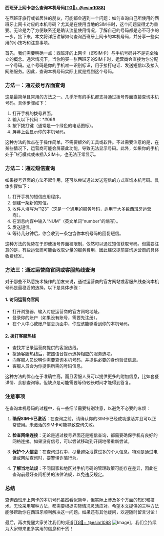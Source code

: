 **西班牙上网卡怎么查询本机号码[[TG💪+ @esim1088](https://t.me/s/esim1088)]**

在西班牙旅行或者居住的朋友，可能都会遇到一个问题：如何查询自己所使用的西班牙上网卡对应的本机号码？尤其是在使用当地的SIM卡时，这个问题显得尤为重要。无论是为了方便联系还是确认流量使用情况，了解自己的号码都是必不可少的一步。接下来，本文将详细讲解如何查询西班牙上网卡的本机号码，并分享一些实用的小技巧和注意事项。

首先，我们需要明确一点：西班牙的上网卡（即SIM卡）与手机号码并不是完全独立的概念。通常情况下，当你购买一张西班牙的SIM卡时，运营商会直接为你分配一个号码。这个号码是你的手机唯一识别标识，用于接打电话、发送短信以及接入网络服务。因此，查询本机号码实际上就是找到这个号码。

### 方法一：通过拨号界面查询

这是最简单且常用的方法之一。几乎所有的手机都支持通过拨号界面直接查询本机号码。具体步骤如下：

1. 打开手机的拨号界面。
2. 输入以下代码：\*#06#
3. 按下拨打键（通常是一个绿色的电话图标）。
4. 屏幕上会显示你的本机号码。

这种方法的优点在于操作简单，不需要额外的工具或软件。不过需要注意的是，在某些情况下，运营商可能会屏蔽此功能，导致无法显示号码。此外，如果你的手机处于飞行模式或未插入SIM卡，也无法正常显示。

### 方法二：通过短信查询

如果拨号界面的方法不起作用，还可以尝试通过发送短信的方式查询本机号码。具体步骤如下：

1. 打开手机的短信应用程序。
2. 创建一条新的短信。
3. 收件人填写为“123”（这是一个通用的服务号码，适用于大多数西班牙运营商）。
4. 在消息内容中输入“NUM”（英文单词“number”的缩写）。
5. 发送短信。
6. 等待几分钟后，你会收到一条包含你本机号码的回复短信。

这种方法的优势在于即使拨号界面被限制，依然可以通过短信获取号码。但需要注意的是，有些运营商可能会收取少量的服务费用，因此建议提前咨询运营商的具体收费标准。

### 方法三：通过运营商官网或客服热线查询

对于那些不熟悉技术操作的朋友来说，通过运营商的官方网站或客服热线查询本机号码是最稳妥的选择。以下是具体步骤：

#### 1. 访问运营商官网
   - 打开浏览器，输入对应运营商的官方网站地址。
   - 登录你的账户（如果没有账号，需要先注册）。
   - 在个人中心或账户信息页面中，你应该能够看到你的本机号码。

#### 2. 拨打客服热线
   - 查找并记录运营商提供的客服热线。
   - 拨通客服热线后，按照语音提示选择相应的服务选项。
   - 向客服人员说明你需要查询本机号码，并提供必要的身份验证信息。
   - 客服人员会为你提供所需的号码信息。

这种方法的优点在于准确性高，而且客服人员可以提供更多的附加信息，比如套餐详情、余额查询等。但缺点是可能需要等待较长时间才能得到答复。

### 注意事项

在查询本机号码的过程中，有一些细节需要特别注意，以避免不必要的麻烦：

1. **确保SIM卡已激活**：在查询之前，请确认你的SIM卡已经成功激活并且可以正常使用。未激活的SIM卡可能导致查询失败。
   
2. **检查网络连接**：无论是通过拨号界面还是短信查询，都需要确保手机有良好的网络连接。如果没有信号，可以尝试移动到开阔地带重新尝试。

3. **保护个人信息**：在查询过程中，尽量避免泄露过多的个人信息。特别是通过电话或网站查询时，要警惕诈骗行为。

4. **了解当地法规**：不同国家和地区对手机号码的管理政策可能存在差异，因此在查询前最好查阅相关的法律法规，以免违反规定。

### 总结

查询西班牙上网卡的本机号码虽然看似简单，但实际上涉及多个方面的知识和技术。无论采用哪种方法，都需要根据实际情况灵活应对。希望本文提供的三种方法能够帮助你在西班牙顺利解决这一问题。如果还有其他疑问，欢迎随时留言讨论！

最后，再次提醒大家关注我们的频道[[TG💪+ @esim1088](https://t.me/s/esim1088) ![Image](https://i.postimg.cc/4NQfJmqS/Snipaste-2025-05-13-00-14-12.png)]，我们会持续为大家带来更多实用的信息和干货！